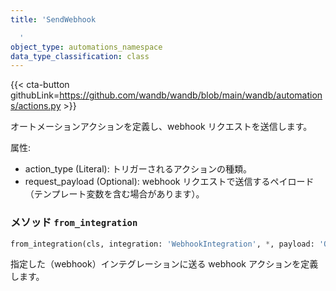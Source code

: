 ```yaml
---
title: 'SendWebhook

  '
object_type: automations_namespace
data_type_classification: class
---
```


{{< cta-button githubLink=https://github.com/wandb/wandb/blob/main/wandb/automations/actions.py >}}

オートメーションアクションを定義し、webhook リクエストを送信します。

属性:
- action_type (Literal): トリガーされるアクションの種類。
- request_payload (Optional): webhook リクエストで送信するペイロード（テンプレート変数を含む場合があります）。

### <kbd>メソッド</kbd> `from_integration`
```python
from_integration(cls, integration: 'WebhookIntegration', *, payload: 'Optional[SerializedToJson[dict[str, Any]]]' = None) -> 'Self'
```
指定した（webhook）インテグレーションに送る webhook アクションを定義します。
